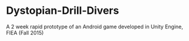 # Dystopian-Drill-Divers
A 2 week rapid prototype of an Android game developed in Unity Engine, FIEA (Fall 2015)
